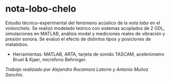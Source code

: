 # nota-lobo-chelo
Estudio técnico-experimental del fenómeno acústico de la *nota lobo* en el violonchelo. Se realizó modelado teórico con sistemas acoplados de 2 GDL, simulaciones en MATLAB, análisis modal y mediciones reales de vibración y presión sonora. Se evaluó el efecto de distintos tipos y posiciones de matalobos.
- Herramientas: MATLAB, ARTA, tarjeta de sonido TASCAM, acelerómetro Bruel & Kjaer, micrófono Behringer.

*Trabajo realizado por Alejandro Rocamora Latorre y Antonio Muñoz Sanchis.*
